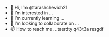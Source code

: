 - 👋 Hi, I’m @tarashchevich21
- 👀 I’m interested in ...
- 🌱 I’m currently learning ...
- 💞️ I’m looking to collaborate on ...
- 📫 How to reach me ...taerdty
 q43t3a resgdf
<!---dtyj
tarashchevich21/tarashchevich21 is a ✨ special ✨ repository because its `README.md` (this file) appears on your GitHub profile.
You can click the Preview link to take a look at your changes.
--->
